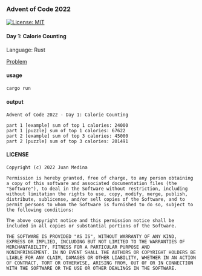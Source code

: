 ### Advent of Code 2022

[![License: MIT](https://img.shields.io/badge/License-MIT-yellow.svg)](https://opensource.org/licenses/MIT)

#### Day 1: Calorie Counting

Language: Rust

[Problem](https://adventofcode.com/2022/day/1)

#### usage 

```bash
cargo run
```

#### output

```
Advent of Code 2022 - Day 1: Calorie Counting

part 1 [example] sum of top 1 calories: 24000
part 1 [puzzle] sum of top 1 calories: 67622
part 2 [example] sum of top 3 calories: 45000
part 2 [puzzle] sum of top 3 calories: 201491
```

#### LICENSE

```
Copyright (c) 2022 Juan Medina

Permission is hereby granted, free of charge, to any person obtaining
a copy of this software and associated documentation files (the
"Software"), to deal in the Software without restriction, including
without limitation the rights to use, copy, modify, merge, publish,
distribute, sublicense, and/or sell copies of the Software, and to
permit persons to whom the Software is furnished to do so, subject to
the following conditions:

The above copyright notice and this permission notice shall be
included in all copies or substantial portions of the Software.

THE SOFTWARE IS PROVIDED "AS IS", WITHOUT WARRANTY OF ANY KIND,
EXPRESS OR IMPLIED, INCLUDING BUT NOT LIMITED TO THE WARRANTIES OF
MERCHANTABILITY, FITNESS FOR A PARTICULAR PURPOSE AND
NONINFRINGEMENT. IN NO EVENT SHALL THE AUTHORS OR COPYRIGHT HOLDERS BE
LIABLE FOR ANY CLAIM, DAMAGES OR OTHER LIABILITY, WHETHER IN AN ACTION
OF CONTRACT, TORT OR OTHERWISE, ARISING FROM, OUT OF OR IN CONNECTION
WITH THE SOFTWARE OR THE USE OR OTHER DEALINGS IN THE SOFTWARE.
```
